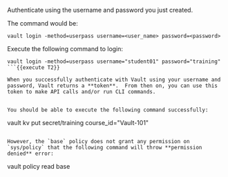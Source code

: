 Authenticate using the username and password you just created.

The command would be:

```
vault login -method=userpass username=<user_name> password=<password>
```

Execute the following command to login:

```
vault login -method=userpass username="student01" password="training"
```{{execute T2}}

When you successfully authenticate with Vault using your username and password, Vault returns a **token**.  From then on, you can use this token to make API calls and/or run CLI commands.


You should be able to execute the following command successfully:

```
vault kv put secret/training course_id="Vault-101"
```{{execute T2}}

However, the `base` policy does not grant any permission on `sys/policy` that the following command will throw **permission denied** error:

```
vault policy read base
```{{execute T2}}
